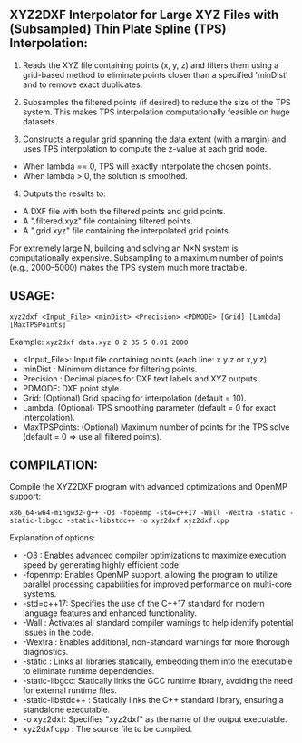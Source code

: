 XYZ2DXF Interpolator for Large XYZ Files with (Subsampled)
Thin Plate Spline (TPS) Interpolation:
----------------------------------------------------------------------------

1. Reads the XYZ file containing points (x, y, z) and filters them using a
 grid-based method to eliminate points closer than a specified 'minDist'
 and to remove exact duplicates.
 
2. Subsamples the filtered points (if desired) to reduce the size of the TPS
 system. This makes TPS interpolation computationally feasible on huge datasets.

3. Constructs a regular grid spanning the data extent (with a margin) and uses
 TPS interpolation to compute the z-value at each grid node.
 - When lambda == 0, TPS will exactly interpolate the chosen points.
 - When lambda > 0, the solution is smoothed.

4. Outputs the results to:
 - A DXF file with both the filtered points and grid points.
 - A ".filtered.xyz" file containing filtered points.
 - A ".grid.xyz" file containing the interpolated grid points.

For extremely large N, building and solving an N×N system is computationally
expensive. Subsampling to a maximum number of points (e.g., 2000–5000) makes
the TPS system much more tractable.

USAGE:
------
 `xyz2dxf <Input_File> <minDist> <Precision> <PDMODE> [Grid] [Lambda] [MaxTPSPoints]`

 Example:
 `xyz2dxf data.xyz 0 2 35 5 0.01 2000`

 - <Input_File>: Input file containing points (each line: x y z or x,y,z).
 - minDist : Minimum distance for filtering points.
 - Precision : Decimal places for DXF text labels and XYZ outputs.
 - PDMODE: DXF point style.
 - Grid: (Optional) Grid spacing for interpolation (default = 10).
 - Lambda: (Optional) TPS smoothing parameter (default = 0 for exact interpolation).
 - MaxTPSPoints: (Optional) Maximum number of points for the TPS solve
 (default = 0 ⇒ use all filtered points).

COMPILATION:
------------
Compile the XYZ2DXF program with advanced optimizations and OpenMP support:

`x86_64-w64-mingw32-g++ -O3 -fopenmp -std=c++17 -Wall -Wextra -static -static-libgcc -static-libstdc++ -o xyz2dxf xyz2dxf.cpp`

Explanation of options:

- -O3 : Enables advanced compiler optimizations to maximize execution speed by generating highly efficient code.
- -fopenmp: Enables OpenMP support, allowing the program to utilize parallel processing capabilities for improved performance on multi-core systems.
- -std=c++17: Specifies the use of the C++17 standard for modern language features and enhanced functionality.
- -Wall : Activates all standard compiler warnings to help identify potential issues in the code.
- -Wextra : Enables additional, non-standard warnings for more thorough diagnostics.
- -static : Links all libraries statically, embedding them into the executable to eliminate runtime dependencies.
- -static-libgcc: Statically links the GCC runtime library, avoiding the need for external runtime files.
- -static-libstdc++ : Statically links the C++ standard library, ensuring a standalone executable.
- -o xyz2dxf: Specifies "xyz2dxf" as the name of the output executable.
- xyz2dxf.cpp : The source file to be compiled.
